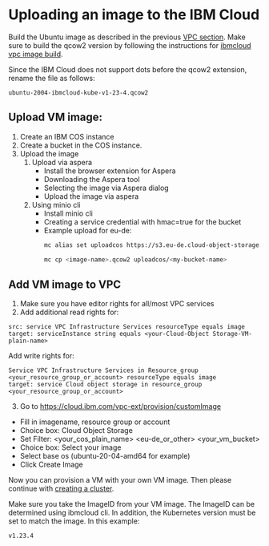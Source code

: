 # Uploading an image to the IBM Cloud

Build the Ubuntu image as described in the previous [VPC section](prerequisites.md).
Make sure to build the qcow2 version by following the instructions for [ibmcloud vpc image build](https://image-builder.sigs.k8s.io/capi/providers/ibmcloud.html#capibm---vpc).

Since the IBM Cloud does not support dots before the qcow2 extension, rename the file as follows:
```console
ubuntu-2004-ibmcloud-kube-v1-23-4.qcow2
```

## Upload VM image:

1) Create an IBM COS instance
2) Create a bucket in the COS instance.
3) Upload the image
   1) Upload via aspera
        * Install the browser extension for Aspera
        * Downloading the Aspera tool
        * Selecting the image via Aspera dialog
        * Upload the image via aspera
   2) Using minio cli
        * Install minio cli
        *  Creating a service credential with hmac=true for the bucket
        * Example upload for eu-de:
            ```sh
            mc alias set uploadcos https://s3.eu-de.cloud-object-storage.appdomain.cloud <hmac access id> <hmac secret key>
            ```
            ```sh
            mc cp <image-name>.qcow2 uploadcos/<my-bucket-name>
            ```

## Add VM image to VPC

1) Make sure you have editor rights for all/most VPC services
2) Add additional read rights for:
```console
src: service VPC Infrastructure Services resourceType equals image
target: serviceInstance string equals <your-Cloud-Object Storage-VM-plain-name>
```

Add write rights for:
```console
Service VPC Infrastructure Services in Resource_group <your_resource_group_or_account> resourceType equals image
target: service Cloud object storage in resource_group <your_resource_group_or_account>
```

3) Go to https://cloud.ibm.com/vpc-ext/provision/customImage
  * Fill in imagename, resource group or account
  * Choice box: Cloud Object Storage
  * Set Filter: <your_cos_plain_name> <eu-de_or_other> <your_vm_bucket>
  * Choice box: Select your image
  * Select base os (ubuntu-20-04-amd64 for example)
  * Click Create Image

Now you can provision a VM with your own VM image.
Then please continue with
[creating a cluster](creating-a-cluster.md).

Make sure you take the ImageID from your VM image. The ImageID can be determined using ibmcloud cli. In addition, the Kubernetes version must be set to match the image. In this example:
```console
v1.23.4
```

